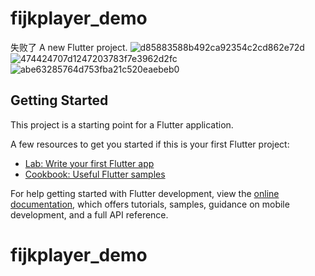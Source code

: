# fijkplayer_demo
失败了
A new Flutter project.
![d85883588b492ca92354c2cd862e72d](https://github.com/laizelin/fijkplayer_demo/assets/89433387/b03b4681-840d-4673-80f3-16cc263adc99)
![474424707d1247203783f7e3962d2fc](https://github.com/laizelin/fijkplayer_demo/assets/89433387/e248e1a0-b32a-459f-b587-39b6d1360ea8)
![abe63285764d753fba21c520eaebeb0](https://github.com/laizelin/fijkplayer_demo/assets/89433387/9ae2c231-0907-405d-a96f-e50e2435b189)

## Getting Started

This project is a starting point for a Flutter application.

A few resources to get you started if this is your first Flutter project:

- [Lab: Write your first Flutter app](https://docs.flutter.dev/get-started/codelab)
- [Cookbook: Useful Flutter samples](https://docs.flutter.dev/cookbook)

For help getting started with Flutter development, view the
[online documentation](https://docs.flutter.dev/), which offers tutorials,
samples, guidance on mobile development, and a full API reference.
# fijkplayer_demo
